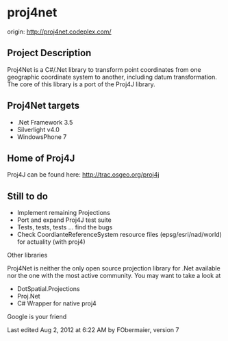 # proj4net

origin: http://proj4net.codeplex.com/

## Project Description

Proj4Net is a C#/.Net library to transform point coordinates from one geographic coordinate system to another, 
including datum transformation. The core of this library is a port of the Proj4J library.

## Proj4Net targets

* .Net Framework 3.5
* Silverlight v4.0
* WindowsPhone 7

## Home of Proj4J

Proj4J can be found here: http://trac.osgeo.org/proj4j

## Still to do

* Implement remaining Projections
* Port and expand Proj4J test suite
* Tests, tests, tests ... find the bugs
* Check CoordianteReferenceSystem resource files (epsg/esri/nad/world) for actuality (with proj4)

Other libraries

Proj4Net is neither the only open source projection library for .Net available nor the one with the most active 
community. You may want to take a look at

* DotSpatial.Projections
* Proj.Net
* C# Wrapper for native proj4

Google is your friend

Last edited Aug 2, 2012 at 6:22 AM by FObermaier, version 7
